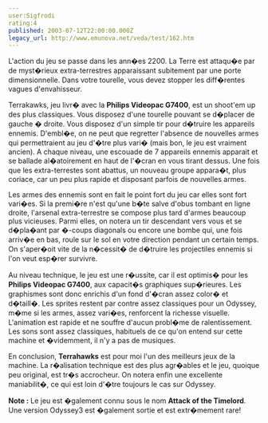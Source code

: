 ```yaml
---
user:Sigfrodi
rating:4
published: 2003-07-12T22:00:00.000Z
legacy_url: http://www.emunova.net/veda/test/162.htm
---
```

L'action du jeu se passe dans les ann�es 2200\. La Terre est attaqu�e par de myst�rieux extra-terrestres apparaissant subitement par une porte dimensionnelle. Dans votre tourelle, vous devez stopper les diff�rentes vagues d'envahisseur.  

  

Terrakawks, jeu livr� avec la **Philips Videopac G7400**, est un shoot'em up des plus classiques. Vous disposez d'une tourelle pouvant se d�placer de gauche � droite. Vous disposez d'un simple tir pour d�truire les appareils ennemis. D'embl�e, on ne peut que regretter l'absence de nouvelles armes qui permettraient au jeu d'�tre plus vari� (mais bon, le jeu est vraiment ancien). A chaque niveau, une escouade de 7 appareils ennemis apparait et se ballade al�atoirement en haut de l'�cran en vous tirant dessus. Une fois que les extra-terrestes sont abattus, un nouveau groupe appara�t, plus coriace, car un peu plus rapide et disposant parfois de nouvelles armes.  

  

Les armes des ennemis sont en fait le point fort du jeu car elles sont fort vari�es. Si la premi�re n'est qu'une b�te salve d'obus tombant en ligne droite, l'arsenal extra-terrestre se compose plus tard d'armes beaucoup plus vicieuses. Parmi elles, on notera un tir descendant vers vous et se d�pla�ant par �-coups diagonals ou encore une bombe qui, une fois arriv�e en bas, roule sur le sol en votre direction pendant un certain temps. On s'aper�oit vite de la n�cessit� de d�truire les projectiles ennemis si l'on veut esp�rer survivre.  

  

Au niveau technique, le jeu est une r�ussite, car il est optimis� pour les **Philips Videopac G7400**, aux capacit�s graphiques sup�rieures. Les graphismes sont donc enrichis d'un fond d'�cran assez color� et d�taill�. Les sprites restent par contre assez classiques pour un Odyssey, m�me si les armes, assez vari�es, renforcent la richesse visuelle. L'animation est rapide et ne souffre d'aucun probl�me de ralentissement. Les sons sont assez classiques, habituels de ce qu'on entend sur cette machine et �videmment, il n'y a pas de musiques.  

  

En conclusion, **Terrahawks** est pour moi l'un des meilleurs jeux de la machine. La r�alisation technique est des plus agr�ables et le jeu, quoique peu original, est tr�s accrocheur. On notera enfin une excellente maniabilit�, ce qui est loin d'�tre toujours le cas sur Odyssey.  

  

**Note :** Le jeu est �galement connu sous le nom **Attack of the Timelord**. Une version Odyssey3 est �galement sortie et est extr�mement rare!